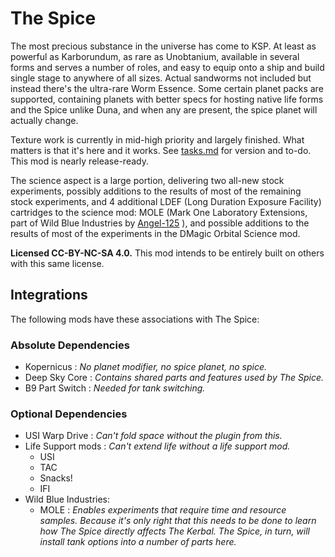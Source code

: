 # The Spice
The most precious substance in the universe has come to KSP. At least as powerful as Karborundum, as rare as Unobtanium, available in several forms and serves a number of roles, and easy to equip onto a ship and build single stage to anywhere of all sizes. Actual sandworms not included but instead there's the ultra-rare Worm Essence. Some certain planet packs are supported, containing planets with better specs for hosting native life forms and the Spice unlike Duna, and when any are present, the spice planet will actually change.

Texture work is currently in mid-high priority and largely finished. What matters is that it's here and it works. See [tasks.md](https://github.com/JadeOfMaar/KSP-TheSpice/blob/master/tasks.md) for version and to-do. This mod is nearly release-ready.

The science aspect is a large portion, delivering two all-new stock experiments, possibly additions to the results of most of the remaining stock experiments, and 4 additional LDEF (Long Duration Exposure Facility) cartridges to the science mod: MOLE (Mark One Laboratory Extensions, part of Wild Blue Industries by [Angel-125](https://github.com/Angel-125) ), and possible additions to the results of most of the experiments in the DMagic Orbital Science mod.
  
**Licensed CC-BY-NC-SA 4.0.** This mod intends to be entirely built on others with this same license.

## Integrations
The following mods have these associations with The Spice:

### Absolute Dependencies
* Kopernicus : _No planet modifier, no spice planet, no spice._
* Deep Sky Core : _Contains shared parts and features used by The Spice._
* B9 Part Switch : _Needed for tank switching._
  
### Optional Dependencies
* USI Warp Drive : _Can't fold space without the plugin from this._
* Life Support mods : _Can't extend life without a life support mod._
  * USI
  * TAC
  * Snacks!
  * IFI
* Wild Blue Industries: 
  * MOLE : _Enables experiments that require time and resource samples. Because it's only right that this needs to be done to learn how The Spice directly affects The Kerbal. The Spice, in turn, will install tank options into a number of parts here._
